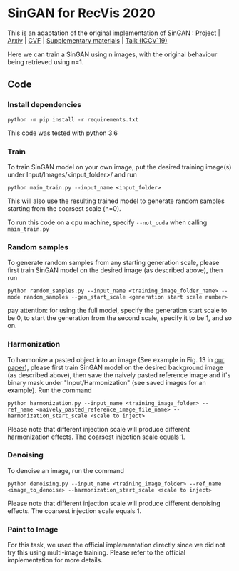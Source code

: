 
# SinGAN for RecVis 2020

This is an adaptation of the original implementation of SinGAN :
[Project](https://tamarott.github.io/SinGAN.htm) | [Arxiv](https://arxiv.org/pdf/1905.01164.pdf) | [CVF](http://openaccess.thecvf.com/content_ICCV_2019/papers/Shaham_SinGAN_Learning_a_Generative_Model_From_a_Single_Natural_Image_ICCV_2019_paper.pdf) | [Supplementary materials](https://openaccess.thecvf.com/content_ICCV_2019/supplemental/Shaham_SinGAN_Learning_a_ICCV_2019_supplemental.pdf) | [Talk (ICCV`19)](https://youtu.be/mdAcPe74tZI?t=3191) 

Here we can train a SinGAN using n images, with the original behaviour being retrieved using n=1.


## Code

### Install dependencies

```
python -m pip install -r requirements.txt
```

This code was tested with python 3.6  

###  Train
To train SinGAN model on your own image, put the desired training image(s) under Input/Images/<input_folder>/ and run

```
python main_train.py --input_name <input_folder>
```

This will also use the resulting trained model to generate random samples starting from the coarsest scale (n=0).

To run this code on a cpu machine, specify `--not_cuda` when calling `main_train.py`

###  Random samples
To generate random samples from any starting generation scale, please first train SinGAN model on the desired image (as described above), then run 

```
python random_samples.py --input_name <training_image_folder_name> --mode random_samples --gen_start_scale <generation start scale number>
```

pay attention: for using the full model, specify the generation start scale to be 0, to start the generation from the second scale, specify it to be 1, and so on. 


###  Harmonization

To harmonize a pasted object into an image (See example in Fig. 13 in [our paper](https://arxiv.org/pdf/1905.01164.pdf)), please first train SinGAN model on the desired background image (as described above), then save the naively pasted reference image and it's binary mask under "Input/Harmonization" (see saved images for an example). Run the command

```
python harmonization.py --input_name <training_image_folder> --ref_name <naively_pasted_reference_image_file_name> --harmonization_start_scale <scale to inject>

```

Please note that different injection scale will produce different harmonization effects. The coarsest injection scale equals 1.

###  Denoising

To denoise an image, run the command

```
python denoising.py --input_name <training_image_folder> --ref_name <image_to_denoise> --harmonization_start_scale <scale to inject>

```

Please note that different injection scale will produce different denoising effects. The coarsest injection scale equals 1.  

###  Paint to Image

For this task, we used the official implementation directly since we did not try this using multi-image training.
Please refer to the official implementation for more details.
